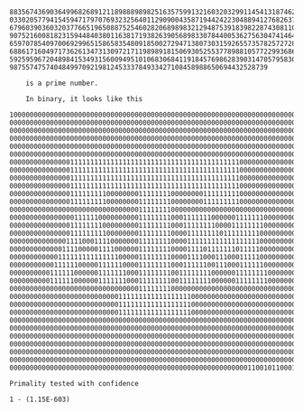 	883567436903649968268912118988898982516357599132160320329911454131874624879893543474249929792
	033020577941545947179707693232564011290900435871944242230488941276826375862268263890047342019
	679603903603203776651965088752546028206898983212948753918398228743081106908446459561142733516
	907521600818231594484038011638171938263905689833078440053627563047414647463769851805644266679
	659707854097006929965158658354809185002729471380730315926557357825727286656394160882348654618
	688617160497173626134731309721711989891815069305255377898810577229936869132330018057400501316
	592595967204898415349315600949510106830684119184576986283903147057958300003271394032088048442
	9875574757404849970921981245333784933427108458988650694432528739

		is a prime number.

		In binary, it looks like this

	100000000000000000000000000000000000000000000000000000000000000000000000
	000000000000000000000000000000000000000000000000000000000000000000000000
	000000000000000000000000000000000000000000000000000000000000000000000000
	000000000000000000000000000000000000000000000000000000000000000000000000
	000000000000000000000000000000000000000000000000000000000000000000000000
	000000000000000000000000000000000000000000000000000000000000000000000000
	000000000000000111111111111111111111111111111111111111111000000000000000
	000000000000000111111111111111111111111111111111111111111000000000000000
	000000000000000111111111111111111111111111111111111111111000000000000000
	000000000000000111111111111111111111111111111111111111111000000000000000
	000000000000000111111111000000001111111100000000111111111000000000000000
	000000000000000111111111000000001111111100000000111111111000000000000000
	000000000000000000000000000000001111111100000000000000000000000000000000
	000000000000000011111100000000001111111100011111110000001111111000000000
	000000000000000111111110000000001111111100011111111000011111111000000000
	000000000000000111111111000000001111111100001111111101111111110000000000
	000000000000001111000111100000001111111100001111111111111111110000000000
	000000000000011110000011110000001111111100001111011111110111110000000000
	000000000000111111111111111000001111111100001111000111000111110000000000
	000000000001111110000011111100001111111100011111100111000111111000000000
	000000000011111100000011111110001111111100111111110000001111111100000000
	000000000011111100000011111110001111111100111111110000001111111100000000
	000000000000000000000000000000001111111100000000000000000000000000000000
	000000000000000000000000000111111111111111111000000000000000000000000000
	000000000000000000000000000111111111111111111000000000000000000000000000
	000000000000000000000000000111111111111111111000000000000000000000000000
	000000000000000000000000000000000000000000000000000000000000000000000000
	000000000000000000000000000000000000000000000000000000000000000000000000
	000000000000000000000000000000000000000000000000000000000000000000000000
	000000000000000000000000000000000000000000000000000000000000000000000000
	000000000000000000000000000000000000000000000000000000000000000000000000
	000000000000000000000000000000000000000000000000000000000000000000000000
	000000000000000000000000000000000000000000000000000000000001100101100011

	Primality tested with confidence

	1 - (1.15E-603)
